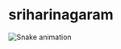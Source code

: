 # sriharinagaram

![Snake animation](https://github.com/thepiyushmalhotra/thepiyushmalhotra/blob/output/github-contribution-grid-snake.svg)
